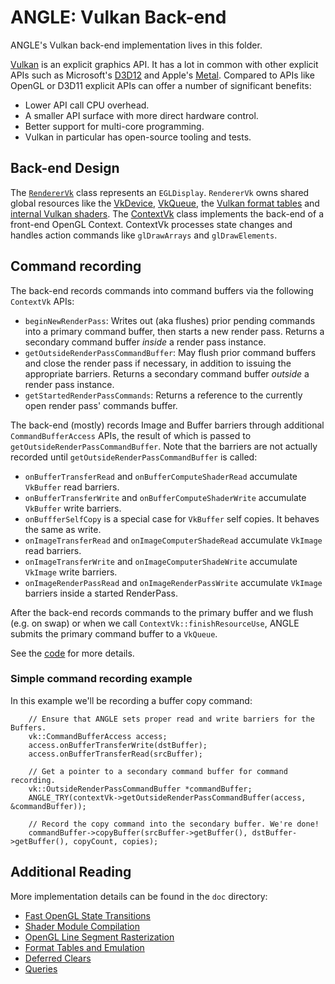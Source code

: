 # ANGLE: Vulkan Back-end

ANGLE's Vulkan back-end implementation lives in this folder.

[Vulkan](https://www.khronos.org/vulkan/) is an explicit graphics API. It has a lot in common with
other explicit APIs such as Microsoft's [D3D12][D3D12 Guide] and Apple's
[Metal](https://developer.apple.com/metal/). Compared to APIs like OpenGL or D3D11 explicit APIs can
offer a number of significant benefits:

 * Lower API call CPU overhead.
 * A smaller API surface with more direct hardware control.
 * Better support for multi-core programming.
 * Vulkan in particular has open-source tooling and tests.

[D3D12 Guide]: https://docs.microsoft.com/en-us/windows/desktop/direct3d12/directx-12-programming-guide

## Back-end Design

The [`RendererVk`](RendererVk.cpp) class represents an `EGLDisplay`. `RendererVk` owns shared global
resources like the [VkDevice][VkDevice], [VkQueue][VkQueue], the [Vulkan format tables](vk_format_utils.h)
and [internal Vulkan shaders](shaders). The [ContextVk](ContextVk.cpp) class implements the back-end
of a front-end OpenGL Context. ContextVk processes state changes and handles action commands like
`glDrawArrays` and `glDrawElements`.

## Command recording

The back-end records commands into command buffers via the following `ContextVk` APIs:

 * `beginNewRenderPass`: Writes out (aka flushes) prior pending commands into a primary command
   buffer, then starts a new render pass. Returns a secondary command buffer *inside* a render pass
   instance.
 * `getOutsideRenderPassCommandBuffer`: May flush prior command buffers and close the render pass if
   necessary, in addition to issuing the appropriate barriers. Returns a secondary command buffer
   *outside* a render pass instance.
 * `getStartedRenderPassCommands`: Returns a reference to the currently open render pass' commands
   buffer.

The back-end (mostly) records Image and Buffer barriers through additional `CommandBufferAccess`
APIs, the result of which is passed to `getOutsideRenderPassCommandBuffer`.  Note that the
barriers are not actually recorded until `getOutsideRenderPassCommandBuffer` is called:

 * `onBufferTransferRead` and `onBufferComputeShaderRead` accumulate `VkBuffer` read barriers.
 * `onBufferTransferWrite` and `onBufferComputeShaderWrite` accumulate `VkBuffer` write barriers.
 * `onBuffferSelfCopy` is a special case for `VkBuffer` self copies. It behaves the same as write.
 * `onImageTransferRead` and `onImageComputerShadeRead` accumulate `VkImage` read barriers.
 * `onImageTransferWrite` and `onImageComputerShadeWrite` accumulate `VkImage` write barriers.
 * `onImageRenderPassRead` and `onImageRenderPassWrite` accumulate `VkImage` barriers inside a
   started RenderPass.

After the back-end records commands to the primary buffer and we flush (e.g. on swap) or when we call
`ContextVk::finishResourceUse`, ANGLE submits the primary command buffer to a `VkQueue`.

See the [code][CommandAPIs] for more details.

### Simple command recording example

In this example we'll be recording a buffer copy command:

```
    // Ensure that ANGLE sets proper read and write barriers for the Buffers.
    vk::CommandBufferAccess access;
    access.onBufferTransferWrite(dstBuffer);
    access.onBufferTransferRead(srcBuffer);

    // Get a pointer to a secondary command buffer for command recording.
    vk::OutsideRenderPassCommandBuffer *commandBuffer;
    ANGLE_TRY(contextVk->getOutsideRenderPassCommandBuffer(access, &commandBuffer));

    // Record the copy command into the secondary buffer. We're done!
    commandBuffer->copyBuffer(srcBuffer->getBuffer(), dstBuffer->getBuffer(), copyCount, copies);
```

## Additional Reading

More implementation details can be found in the `doc` directory:

- [Fast OpenGL State Transitions](doc/FastOpenGLStateTransitions.md)
- [Shader Module Compilation](doc/ShaderModuleCompilation.md)
- [OpenGL Line Segment Rasterization](doc/OpenGLLineSegmentRasterization.md)
- [Format Tables and Emulation](doc/FormatTablesAndEmulation.md)
- [Deferred Clears](doc/DeferredClears.md)
- [Queries](doc/Queries.md)

[VkDevice]: https://www.khronos.org/registry/vulkan/specs/1.1-extensions/man/html/VkDevice.html
[VkQueue]: https://www.khronos.org/registry/vulkan/specs/1.1-extensions/man/html/VkQueue.html
[CommandAPIs]: https://chromium.googlesource.com/angle/angle/+/df31624eaf3df986a0bdf3f58a87b79b0cc8db5c/src/libANGLE/renderer/vulkan/ContextVk.h#620

